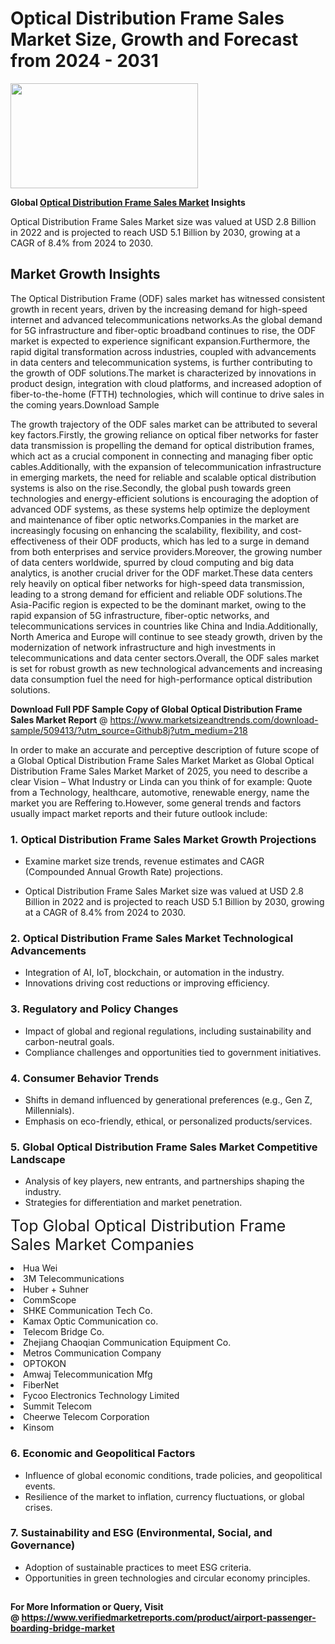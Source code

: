 <H1>Optical Distribution Frame Sales Market Size, Growth and Forecast from 2024 - 2031</H1><img class="aligncenter size-medium wp-image-584254" src="https://thirdeyenews.in/wp-content/uploads/2024/09/Global-Market-Research-300x168.jpeg" alt="" width="300" height="168" /><p><strong>Global&nbsp;<a href="https://www.marketsizeandtrends.com/download-sample/509413/?utm_source=Github8j?utm_medium=218">Optical Distribution Frame Sales Market</a> Insights</strong></p><p>Optical Distribution Frame Sales Market size was valued at USD 2.8 Billion in 2022 and is projected to reach USD 5.1 Billion by 2030, growing at a CAGR of 8.4% from 2024 to 2030.</p><p><h2>Market Growth Insights</h2> <p>The Optical Distribution Frame (ODF) sales market has witnessed consistent growth in recent years, driven by the increasing demand for high-speed internet and advanced telecommunications networks.As the global demand for 5G infrastructure and fiber-optic broadband continues to rise, the ODF market is expected to experience significant expansion.Furthermore, the rapid digital transformation across industries, coupled with advancements in data centers and telecommunication systems, is further contributing to the growth of ODF solutions.The market is characterized by innovations in product design, integration with cloud platforms, and increased adoption of fiber-to-the-home (FTTH) technologies, which will continue to drive sales in the coming years.Download Sample </p> <p>The growth trajectory of the ODF sales market can be attributed to several key factors.Firstly, the growing reliance on optical fiber networks for faster data transmission is propelling the demand for optical distribution frames, which act as a crucial component in connecting and managing fiber optic cables.Additionally, with the expansion of telecommunication infrastructure in emerging markets, the need for reliable and scalable optical distribution systems is also on the rise.Secondly, the global push towards green technologies and energy-efficient solutions is encouraging the adoption of advanced ODF systems, as these systems help optimize the deployment and maintenance of fiber optic networks.Companies in the market are increasingly focusing on enhancing the scalability, flexibility, and cost-effectiveness of their ODF products, which has led to a surge in demand from both enterprises and service providers.Moreover, the growing number of data centers worldwide, spurred by cloud computing and big data analytics, is another crucial driver for the ODF market.These data centers rely heavily on optical fiber networks for high-speed data transmission, leading to a strong demand for efficient and reliable ODF solutions.The Asia-Pacific region is expected to be the dominant market, owing to the rapid expansion of 5G infrastructure, fiber-optic networks, and telecommunications services in countries like China and India.Additionally, North America and Europe will continue to see steady growth, driven by the modernization of network infrastructure and high investments in telecommunications and data center sectors.Overall, the ODF sales market is set for robust growth as new technological advancements and increasing data consumption fuel the need for high-performance optical distribution solutions.</p><p><span class=""><strong>Download Full PDF Sample Copy of Global Optical Distribution Frame Sales Market Report</strong> @ <a href="https://www.marketsizeandtrends.com/download-sample/509413/?utm_source=Github8j?utm_medium=218" target="_blank">https://www.marketsizeandtrends.com/download-sample/509413/?utm_source=Github8j?utm_medium=218</a></span></p><p>In order to make an accurate and perceptive description of future scope of a Global&nbsp;Optical Distribution Frame Sales Market Market as Global&nbsp;Optical Distribution Frame Sales Market Market of 2025, you need to describe a clear Vision &ndash; What Industry or Linda can you think of for example: Quote from a Technology, healthcare, automotive, renewable energy, name the market you are Reffering to.However, some general trends and factors usually impact market reports and their future outlook include:</p><h3>1.&nbsp;<strong>Optical Distribution Frame Sales Market Growth Projections</strong></h3><ul><li>Examine market size trends, revenue estimates and CAGR (Compounded Annual Growth Rate) projections.</li><li><p>Optical Distribution Frame Sales Market size was valued at USD 2.8 Billion in 2022 and is projected to reach USD 5.1 Billion by 2030, growing at a CAGR of 8.4% from 2024 to 2030.</p></li></ul><h3>2.&nbsp;<strong>Optical Distribution Frame Sales Market Technological Advancements</strong></h3><ul><li>Integration of AI, IoT, blockchain, or automation in the industry.</li><li>Innovations driving cost reductions or improving efficiency.</li></ul><h3>3.&nbsp;<strong>Regulatory and Policy Changes</strong></h3><ul><li>Impact of global and regional regulations, including sustainability and carbon-neutral goals.</li><li>Compliance challenges and opportunities tied to government initiatives.</li></ul><h3>4.&nbsp;<strong>Consumer Behavior Trends</strong></h3><ul><li>Shifts in demand influenced by generational preferences (e.g., Gen Z, Millennials).</li><li>Emphasis on eco-friendly, ethical, or personalized products/services.</li></ul><h3>5.&nbsp;<strong>Global Optical Distribution Frame Sales Market Competitive Landscape</strong></h3><ul><li>Analysis of key players, new entrants, and partnerships shaping the industry.</li><li>Strategies for differentiation and market penetration.</li></ul><p data-pm-slice="1 1 []"><span style="color: inherit; font-family: inherit; font-size: 25px;">Top Global Optical Distribution Frame Sales Market Companies</span></p><div class="" data-test-id=""><p><li>Hua Wei</li><li> 3M Telecommunications</li><li> Huber + Suhner</li><li> CommScope</li><li> SHKE Communication Tech Co.</li><li> Kamax Optic Communication co.</li><li> Telecom Bridge Co.</li><li> Zhejiang Chaoqian Communication Equipment Co.</li><li> Metros Communication Company</li><li> OPTOKON</li><li> Amwaj Telecommunication Mfg</li><li> FiberNet</li><li> Fycoo Electronics Technology Limited</li><li> Summit Telecom</li><li> Cheerwe Telecom Corporation</li><li> Kinsom</li></p></div><h3>6.&nbsp;<strong>Economic and Geopolitical Factors</strong></h3><ul><li>Influence of global economic conditions, trade policies, and geopolitical events.</li><li>Resilience of the market to inflation, currency fluctuations, or global crises.</li></ul><h3>7.&nbsp;<strong>Sustainability and ESG (Environmental, Social, and Governance)</strong></h3><ul><li>Adoption of sustainable practices to meet ESG criteria.</li><li>Opportunities in green technologies and circular economy principles.</li></ul><h2><strong style="font-size: 14px;">For More Information or Query, Visit @&nbsp;</strong><a style="background-color: #ffffff; font-size: 14px;" href="https://www.marketsizeandtrends.com/report/optical-distribution-frame-sales-market/" target="_blank">https://www.verifiedmarketreports.com/product/airport-passenger-boarding-bridge-market</a></h2>